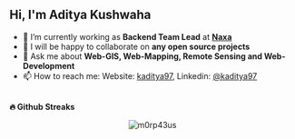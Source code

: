 ## Hi, I'm Aditya Kushwaha


- 🔭 I’m currently working as **Backend Team Lead** at [**Naxa**](https://naxa.com.np/)
- 👯 I will be happy to collaborate on **any open source projects**
- 💬 Ask me about **Web-GIS, Web-Mapping, Remote Sensing and Web-Development**
- 📫 How to reach me: Website: [kaditya97](https://kaditya97.com.np), Linkedin: [@kaditya97](https://www.linkedin.com/in/kaditya97/)<br /><br />

<b>🔥 Github Streaks</b>
<p align="center"><img src="https://github-readme-streak-stats.herokuapp.com/?user=kaditya97&theme=black-ice&hide_border=true&stroke=0000&background=0D1117&ring=e05397&fire=e05397&currStreakLabel=e05397&bg_color=30,e96443,904e95&title_color=fff&text_color=fff" alt="m0rp43us" /></p>

<!--

Here are some ideas to get you started:
<a href="https://github.com/kaditya97">[![Top Langs](https://github-readme-stats.vercel.app/api/top-langs/?username=kaditya97&layout=compact)](https://github.com/kaditya97)</a>
- 🔭 I’m currently working on ...
- 🌱 I’m currently learning ...
- 👯 I’m looking to collaborate on ...
- 🤔 I’m looking for help with ...
- 💬 Ask me about ...
- 📫 How to reach me: ...
- 😄 Pronouns: ...
- ⚡ Fun fact: ...
-->
